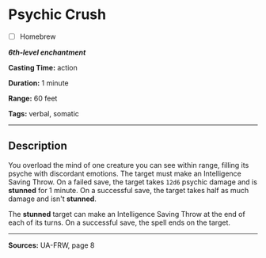 # Psychic Crush

- [ ] Homebrew

***6th-level enchantment***

**Casting Time:** action

**Duration:** 1 minute

**Range:** 60 feet

**Tags:** verbal, somatic

---

## Description
You overload the mind of one creature you can see within range, filling its psyche with discordant emotions.
The target must make an Intelligence Saving Throw.
On a failed save, the target takes `12d6` psychic damage and is **stunned** for 1 minute.
On a successful save, the target takes half as much damage and isn't **stunned**.

The **stunned** target can make an Intelligence Saving Throw at the end of each of its turns.
On a successful save, the spell ends on the target.

---

**Sources:** UA-FRW, page 8
